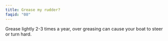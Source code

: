 ```yaml
---
title: Grease my rudder?
faqid: "08"
---
```

Grease lightly 2-3 times a year, over greasing can cause your boat to steer or turn hard.
